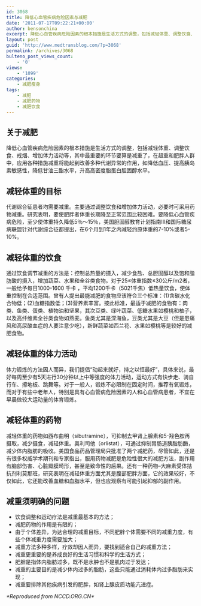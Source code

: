 ```yaml
---
id: 3068
title: 降低心血管疾病危险因素与减肥
date: '2011-07-17T09:22:21+00:00'
author: bensonchina
excerpt: 降低心血管疾病危险因素的根本措施是生活方式的调整，包括减轻体重、调整饮食、戒烟、增加体力活动等，其中最重要的环节要算是减重了
layout: post
guid: 'http://www.medtransblog.com/?p=3068'
permalink: /archives/3068
bulteno_post_views_count:
    - '0'
views:
    - '1099'
categories:
    - 减肥瘦身
tags:
    - 减肥
    - 减肥药物
    - 减肥饮食
---
```


## 关于减肥

降低心血管疾病危险因素的根本措施是生活方式的调整，包括减轻体重、调整饮食、戒烟、增加体力活动等，其中最重要的环节要算是减重了，在超重和肥胖人群中，应用各种措施减重将能起到改善多种代谢异常的作用，如降低血压、提高胰岛素敏感性，降低甘油三酯水平，升高高密度脂蛋白胆固醇水平。

## 减轻体重的目标

代谢综合征患者均需要减重。主要通过调整饮食和增加体力活动，必要时可采用药物减重。研究表明，要使肥胖者体重长期降至正常范围比较困难。要降低心血管疾病危险，至少使体重持久降低5％～15％，美国胆固醇教育计划指南Ⅲ和国际糖尿病联盟针对代谢综合征都提出，在6个月到1年之内减轻约原体重的7-10%或者5-10%。

## 减轻体重的饮食

通过饮食调节减重的方法是：控制总热量的摄入，减少食盐、总胆固醇以及饱和脂肪酸的摄入，增加蔬菜、水果和全谷类食物。对于25≤体重指数≤30公斤/m2者，一般给予每日1000-1600 千卡 ，平均1200千卡（5021千焦）低热量饮食，使体重控制在合适范围。曾有人提出最能减肥的食物应该符合三个标准：(1)含碳水化合物低；(2)血糖指数低；(3)营养素丰富。按此标准，最适于减肥的食物有：肉类、鱼类、蛋类、植物油和坚果，其次豆类、绿叶蔬菜、低糖水果如樱桃和柚子，以及高纤维素全谷类食物如燕麦。鱼类尤其是深海鱼，豆类尤其是大豆（但是患痛风和高尿酸血症的人要注意少吃），新鲜蔬菜如西兰花、水果如樱桃等是较好的减肥食物。

## 减轻体重的体力活动

体力锻炼的方法因人而异，我们提倡“动起来就好，持之以恒最好”，具体来说，最好每周至少有5天进行30分钟以上中等强度的体力活动，运动方式有快步走、骑自行车、擦地板、跳舞等。对于一般人，锻炼不必限制在固定时间，推荐有氧锻炼，而对于有些中老年人，特别是具有心血管病危险因素的人和心血管病患者，不宜在早晨做较大运动量的体育锻炼。

## 减轻体重的药物

减轻体重的药物如西布曲明（sibutramine），可抑制去甲肾上腺素和5-羟色胺再摄取，减少摄食，减轻体重。奥利司他（orlistat），可通过抑制胃肠道胰脂肪酶，减少体内脂肪的吸收。美国食品药品管理局只批准了两个减肥药，尽管如此，还是有很多权威学术期刊和专家指出，服用药物减肥是危险性很大的减肥方法，副作用有脑部伤害、心脏瓣膜畸形，甚至是致命性的后果。还有一种药物–大麻素受体拮抗剂利莫那班，研究表明在减轻体重方面尤其是腹部肥胖方面，它的效果较好，不仅如此，它还能改善血糖和血脂水平，但也应观察有可能引起抑郁的副作用。

## 减重须明确的问题

- 饮食调整和运动疗法是减重最基本的方法；
- 减肥药物的作用是有限的；
- 由于个体差异，为达合理的减重目标，不同肥胖个体需要不同的减重力度，有些个体减重力度需要加大；
- 减重方法多种多样，疗效却因人而异，要找到适合自己的减重方法；
- 减重更重要的是养成良好的生活习惯和科学的生活方式；
- 肥胖是指体内脂肪过多，既不是水肿也不是肌肉过于发达；
- 减重的主要目的是减少体内过多的脂肪，这些只能通过消耗体内过多脂肪来实现；
- 减重要排除其他疾病引发的肥胖，如肾上腺皮质功能亢进症。

<address>*Reproduced from NCCD.ORG.CN*</address>